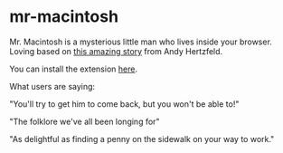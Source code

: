 # mr-macintosh
Mr. Macintosh is a mysterious little man who lives inside your browser. Loving based on <a href="www.folklore.org/StoryView.py?story=Mister_Macintosh.txt">this amazing story</a> from Andy Hertzfeld.

You can install the extension <a href="https://chrome.google.com/webstore/detail/pgecgnfekjidpcfaocphnkidmjhiffpc/publish-delayed">here</a>. 

What users are saying: 

"You'll try to get him to come back, but you won't be able to!"

"The folklore we've all been longing for"

"As delightful as finding a penny on the sidewalk on your way to work."

